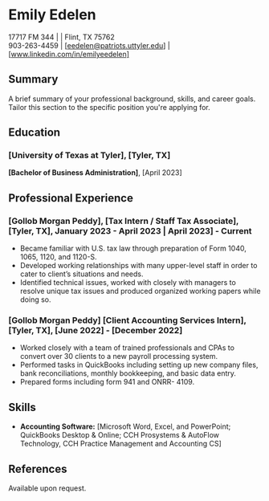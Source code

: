# Emily Edelen
17717 FM 344 | | Flint, TX 75762  
903-263-4459 | [eedelen@patriots.uttyler.edu] | [www.linkedin.com/in/emilyeedelen]
## Summary
A brief summary of your professional background, skills, and career goals. Tailor this section to the specific position you're applying for.
## Education
### [University of Texas at Tyler], [Tyler, TX]
**[Bachelor of Business Administration]**, [April 2023]

## Professional Experience
### [Gollob Morgan Peddy], [Tax Intern / Staff Tax Associate], [Tyler, TX], January 2023 - April 2023 | April 2023] - Current
- Became familiar with U.S. tax law through preparation of Form 1040, 1065, 1120, and 1120-S. 
- Developed working relationships with many upper-level staff in order to cater to client’s situations and needs.
- Identified technical issues, worked with closely with managers to resolve unique tax issues and produced organized working papers while doing so.

### [Gollob Morgan Peddy] [Client Accounting Services Intern], [Tyler, TX], [June 2022] - [December 2022]
- Worked closely with a team of trained professionals and CPAs to convert over 30 clients to a new payroll processing system.
- Performed tasks in QuickBooks including setting up new company files, bank reconciliations, monthly bookkeeping, and basic data entry. 
- Prepared forms including form 941 and ONRR- 4109.
## Skills
- **Accounting Software:** [Microsoft Word, Excel, and PowerPoint; QuickBooks Desktop & Online; CCH Prosystems & AutoFlow Technology, CCH Practice Management and Accounting CS]

## References
Available upon request.

